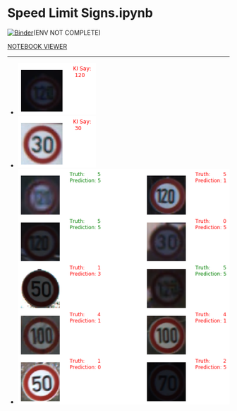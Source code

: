 # Speed Limit Signs.ipynb
[![Binder](https://mybinder.org/badge_logo.svg)](https://mybinder.org/v2/gh/Sharkbyteprojects/IRIS-ML_and_Deep-Learning/master?filepath=pic%2FSpeed%20Limit%20Signs.ipynb)(ENV NOT COMPLETE)

[NOTEBOOK VIEWER](https://nbviewer.jupyter.org/github/Sharkbyteprojects/IRIS-ML_and_Deep-Learning/blob/master/pic/Speed%20Limit%20Signs.ipynb)

---

- ![120-sign](https://raw.githubusercontent.com/Sharkbyteprojects/IRIS-ML_and_Deep-Learning/master/.images_for_readme/120-sign.png)
- ![30-sign](https://raw.githubusercontent.com/Sharkbyteprojects/IRIS-ML_and_Deep-Learning/master/.images_for_readme/30-sign.png)
- ![testmatrix](https://github.com/Sharkbyteprojects/IRIS-ML_and_Deep-Learning/raw/master/.images_for_readme/matrix.png)